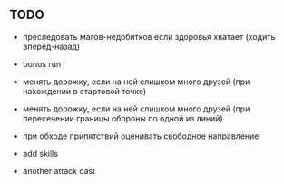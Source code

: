 TODO
---

- преследовать магов-недобитков если здоровья хватает (ходить вперёд-назад)
- bonus run
- менять дорожку, если на ней слишком много друзей (при нахождении в стартовой точке)
- менять дорожку, если на ней слишком много друзей (при пересечении границы обороны по одной из линий)

- при обходе припятствий оценивать свободное направление
- add skills
- another attack cast
